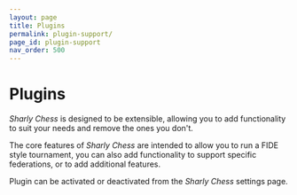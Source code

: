 ```yaml
---
layout: page
title: Plugins
permalink: plugin-support/
page_id: plugin-support
nav_order: 500
---
```


# Plugins

_Sharly Chess_ is designed to be extensible, allowing you to add functionality to suit your needs and remove the ones you don't.

The core features of _Sharly Chess_ are intended to allow you to run a FIDE style tournament, you can also add functionality to support specific federations, or to add additional features.

Plugin can be activated or deactivated from the _Sharly Chess_ settings page.
